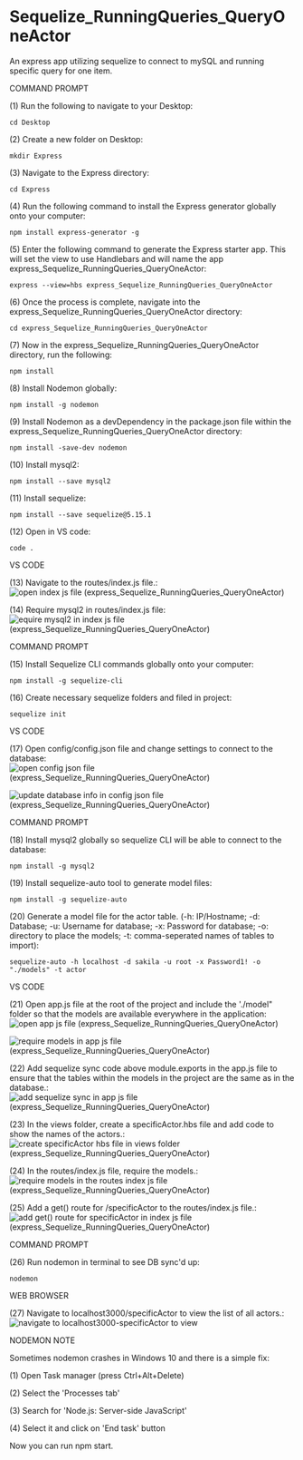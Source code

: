 # Sequelize_RunningQueries_QueryOneActor
An express app utilizing sequelize to connect to mySQL and running specific query for one item. 

COMMAND PROMPT

(1) Run the following to navigate to your Desktop: 

    cd Desktop

(2) Create a new folder on Desktop: 

    mkdir Express

(3) Navigate to the Express directory: 

    cd Express

(4) Run the following command to install the Express generator globally onto your computer: 

    npm install express-generator -g

(5) Enter the following command to generate the Express starter app. This will set the view to use Handlebars and will name the app express_Sequelize_RunningQueries_QueryOneActor: 

    express --view=hbs express_Sequelize_RunningQueries_QueryOneActor

(6) Once the process is complete, navigate into the express_Sequelize_RunningQueries_QueryOneActor directory: 

    cd express_Sequelize_RunningQueries_QueryOneActor

(7) Now in the express_Sequelize_RunningQueries_QueryOneActor directory, run the following: 

    npm install

(8) Install Nodemon globally: 

    npm install -g nodemon
    
(9) Install Nodemon as a devDependency in the package.json file within the express_Sequelize_RunningQueries_QueryOneActor directory:

    npm install -save-dev nodemon
    
(10) Install mysql2:

    npm install --save mysql2

(11) Install sequelize: 

    npm install --save sequelize@5.15.1

(12) Open in VS code:

    code . 


VS CODE

(13) Navigate to the routes/index.js file.: ![open index js file (express_Sequelize_RunningQueries_QueryOneActor)](https://user-images.githubusercontent.com/35668707/68999242-04f79700-088c-11ea-8005-c358fecca4e3.JPG)

(14) Require mysql2 in routes/index.js file: ![equire mysql2 in index js file (express_Sequelize_RunningQueries_QueryOneActor)](https://user-images.githubusercontent.com/35668707/68999260-57d14e80-088c-11ea-931f-d12d7416db55.JPG)


COMMAND PROMPT

(15) Install Sequelize CLI commands globally onto your computer: 

    npm install -g sequelize-cli

(16) Create necessary sequelize folders and filed in project:

    sequelize init
    

VS CODE

(17) Open config/config.json file and change settings to connect to the database: ![open config json file (express_Sequelize_RunningQueries_QueryOneActor)](https://user-images.githubusercontent.com/35668707/68999286-cca48880-088c-11ea-9bef-5f85093734ce.JPG)

![update database info in config json file (express_Sequelize_RunningQueries_QueryOneActor)](https://user-images.githubusercontent.com/35668707/68999308-ecd44780-088c-11ea-95d1-60b1011aae85.JPG)

COMMAND PROMPT

(18) Install mysql2 globally so sequelize CLI will be able to connect to the database:

    npm install -g mysql2
    
(19) Install sequelize-auto tool to generate model files: 

    npm install -g sequelize-auto

(20) Generate a model file for the actor table. (-h: IP/Hostname; -d: Database; -u: Username for database; -x: Password for database; -o: directory to place the models; -t: comma-seperated names of tables to import):  

    sequelize-auto -h localhost -d sakila -u root -x Password1! -o "./models" -t actor
    
VS CODE

(21) Open app.js file at the root of the project and include the './model" folder so that the models are available everywhere in the application: ![open app js file (express_Sequelize_RunningQueries_QueryOneActor)](https://user-images.githubusercontent.com/35668707/68999221-ad592b80-088b-11ea-9091-7c67a636e160.JPG)

![require models in app js file (express_Sequelize_RunningQueries_QueryOneActor)](https://user-images.githubusercontent.com/35668707/68999230-d4aff880-088b-11ea-9aaa-0dae418b1aa4.JPG)

(22) Add sequelize sync code above module.exports in the app.js file to ensure that the tables within the models in the project are the same as in the database.: ![add sequelize sync in app js file (express_Sequelize_RunningQueries_QueryOneActor)](https://user-images.githubusercontent.com/35668707/68999272-9a932680-088c-11ea-8bea-2604d3c1637e.JPG)

(23) In the views folder, create a specificActor.hbs file and add code to show the names of the actors.: ![create specificActor hbs file in views folder (express_Sequelize_RunningQueries_QueryOneActor)](https://user-images.githubusercontent.com/35668707/68999372-463c7680-088d-11ea-9db9-7e67db07ac83.JPG)

(24) In the routes/index.js file, require the models.: ![require models in the routes index js file (express_Sequelize_RunningQueries_QueryOneActor)](https://user-images.githubusercontent.com/35668707/68999252-2b1d3700-088c-11ea-8400-bb4d1bddde9b.JPG)

(25) Add a get() route for /specificActor to the routes/index.js file.: ![add get() route for specificActor in index js file (express_Sequelize_RunningQueries_QueryOneActor)](https://user-images.githubusercontent.com/35668707/68999396-7a179c00-088d-11ea-8f7e-b6baa17a7d21.JPG)


COMMAND PROMPT

(26) Run nodemon in terminal to see DB sync'd up: 

    nodemon

WEB BROWSER

(27) Navigate to localhost3000/specificActor to view the list of all actors.: ![navigate to localhost3000-specificActor to view](https://user-images.githubusercontent.com/35668707/68999406-a9c6a400-088d-11ea-9515-5babd2146930.JPG)


NODEMON NOTE

Sometimes nodemon crashes in Windows 10 and there is a simple fix:

(1) Open Task manager (press Ctrl+Alt+Delete)

(2) Select the 'Processes tab'

(3) Search for 'Node.js: Server-side JavaScript'

(4) Select it and click on 'End task' button

Now you can run npm start.
